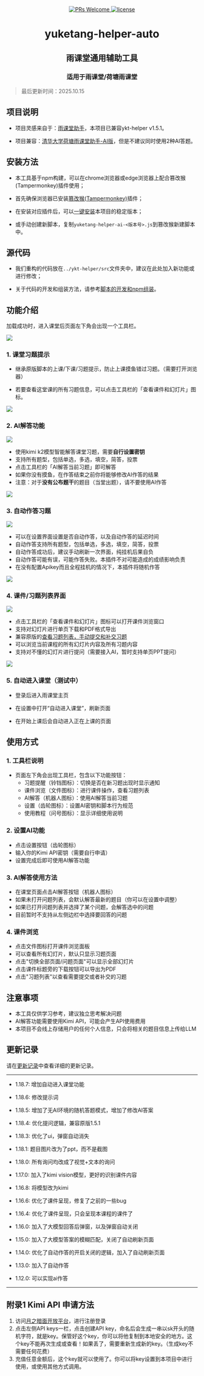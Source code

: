 <p align="center">
  <a href="https://github.com/ZaytsevZY/yuketang-helper-auto/pulls">
    <img src="https://img.shields.io/badge/PRs-welcome-brightgreen.svg?style=flat-square" alt="PRs Welcome">
  </a>
  <a href="https://github.com/ZaytsevZY/yuketang-helper-auto/blob/main/LICENSE">
    <img src="https://img.shields.io/badge/License-MIT-blue.svg" alt="license"/>
  </a>
</a>


<html>
    <h1 align="center">
      yuketang-helper-auto 
    </h1>
    <h2 align="center">
       雨课堂通用辅助工具
    </h2>
    <h3 align="center">
       适用于雨课堂/荷塘雨课堂
    </h3>
</html>

> 最后更新时间：2025.10.15

## 项目说明

- 项目灵感来自于：[雨课堂助手](https://github.com/hotwords123/yuketang-helper.git)，本项目已兼容ykt-helper v1.5.1。

- 项目兼容：[清华大学荷塘雨课堂助手-AI版](https://github.com/DragonAura/THU-Yuketang-Helper-AI)，但是不建议同时使用2种AI答题。


## 安装方法

- 本工具基于npm构建，可以在chrome浏览器或edge浏览器上配合篡改猴(Tampermonkey)插件使用；

- 首先确保浏览器已安装[篡改猴(Tampermonkey)](https://www.tampermonkey.net/)插件；

- 在安装对应插件后，可以[一键安装](https://update.greasyfork.org/scripts/531469/AI%E9%9B%A8%E8%AF%BE%E5%A0%82%E5%8A%A9%E6%89%8B.user.js)本项目的稳定版本；

- 或手动创建新脚本，复制```yuketang-helper-ai-<版本号>.js```到篡改猴新建脚本中。

## 源代码

- 我们重构的代码放在`../ykt-helper/src`文件夹中，建议在此处加入新功能或进行修改；

- 关于代码的开发和组装方法，请参考[脚本的开发和npm组装](../yuketang-helper/ykt-helper/readme.md)。

## 功能介绍

加载成功时，进入课堂后页面左下角会出现一个工具栏。

![](./static/1.png)

### 1. 课堂习题提示

- 继承原版脚本的上课/下课/习题提示，防止上课摸鱼错过习题。（需要打开浏览器）

- 若要查看这堂课的所有习题信息，可以点击工具栏的「查看课件和幻灯片」图标。

![](./static/3.png)

### 2. AI解答功能

![](./static/ai.png)

- 使用kimi k2模型智能解答课堂习题，需要**自行设置密钥**
- 支持所有题型，包括单选，多选，填空，简答，投票
- 点击工具栏的「AI解答当前习题」即可解答
- 如果你没有摸鱼，在作答结束之前你将能够修改AI作答的结果
- 注意：对于**没有公布题干**的题目（当堂出题），请不要使用AI作答

![](./static/5.png)


### 3. 自动作答习题

![](./static/auto.png)

- 可以在设置界面设置是否自动作答，以及自动作答的延迟时间
- 自动作答支持所有题型，包括单选，多选，填空，简答，投票
- 自动作答成功后，建议手动刷新一次界面，纯挂机后果自负
- 自动作答可能有误，可能作答失败。本插件不对可能造成的成绩影响负责
- 在没有配置Apikey而且全程挂机的情况下，本插件将随机作答

![](./static/2.png)

### 4. 课件/习题列表界面

![](./static/ppt.png)

- 点击工具栏的「查看课件和幻灯片」图标可以打开课件浏览窗口
- 支持对幻灯片进行单页下载和PDF格式导出
- 兼容原版的<u>查看习题列表，手动提交和补交习题</u>
- 可以浏览当前课程的所有幻灯片内容及所有习题内容
- 支持对不懂的幻灯片进行提问（需要接入AI，暂时支持单页PPT提问）

![](./static/4.png)

### 5. 自动进入课堂（测试中）

- 登录后进入雨课堂主页

- 在设置中打开“自动进入课堂”，刷新页面

- 在开始上课后会自动进入正在上课的页面

## 使用方式

### 1. 工具栏说明

- 页面左下角会出现工具栏，包含以下功能按钮：
  - 习题提醒（铃铛图标）：切换是否在新习题出现时显示通知
  - 课件浏览（文件图标）：进行课件操作，查看习题列表
  - AI解答（机器人图标）：使用AI解答当前习题
  - 设置（齿轮图标）：设置AI密钥和脚本行为规范
  - 使用教程（问号图标）：显示详细使用说明

### 2. 设置AI功能

- 点击设置按钮（齿轮图标）
- 输入你的Kimi API密钥（需要自行申请）
- 设置完成后即可使用AI解答功能

### 3. AI解答使用方法

- 在课堂页面点击AI解答按钮（机器人图标）
- 如果未打开问题列表，会默认解答最新的题目（你可以在设置中调整）
- 如果已打开问题列表并选择了某个问题，会解答选中的问题
- 目前暂时不支持从左侧边栏中选择要回答的问题

### 4. 课件浏览

- 点击文件图标打开课件浏览面板
- 可以查看所有幻灯片，默认只显示习题页面
- 点击"切换全部页面/问题页面"可以显示全部幻灯片
- 点击课件标题旁的下载按钮可以导出为PDF
- 点击"习题列表"以查看需要提交或者补交的习题

## 注意事项

- 本工具仅供学习参考，建议独立思考解决问题
- AI解答功能需要使用Kimi API，可能会产生API使用费用
- 本项目不会线上存储用户的任何个人信息，只会将相关的题目信息上传给LLM

## 更新记录

请在[更新记录](./changelog.md)中查看详细的更新记录。

---

- 1.18.7: 增加自动进入课堂功能

- 1.18.6: 修改提示词

- 1.18.5: 增加了无AI环境的随机答题模式，增加了修改AI答案

- 1.18.4: 优化提问逻辑，兼容原版1.5.1

- 1.18.3: 优化了ui，弹窗自动消失

- 1.18.1: 题目图片改为了ppt，而不是截图

- 1.18.0: 所有询问均改成了视觉+文本的询问

- 1.17.0: 加入了kimi vision模型，更好的识别课件内容

- 1.16.8: 将模型改为kimi

- 1.16.6: 优化了课件呈现，修复了之前的一些bug

- 1.16.4: 优化了课件呈现，只会呈现本课程的课件了

- 1.16.0: 加入了大模型回答后弹窗，以及弹窗自动关闭

- 1.15.0: 加入了大模型答案的模糊匹配，关闭了自动刷新页面

- 1.14.0: 优化了自动作答的开启关闭的逻辑，加入了自动刷新页面

- 1.13.0: 加入了自动作答

- 1.12.0: 可以实现ai作答

---

## 附录1 Kimi API 申请方法

1. 访问[月之暗面开放平台](https://platform.moonshot.cn/)，进行注册登录
2. 点击左侧API keys一栏，点击创建API key，命名后会生成一串以sk开头的随机字符，就是key。保管好这个key，你可以将他复制到本地安全的地方。这个key不能再次生成或查看！如果丢了，需要重新生成新的key。（生成key不需要任何花费）
3. 充值任意金额后，这个key就可以使用了。你可以将key设置到本项目中进行使用，或使用其他方式调用。